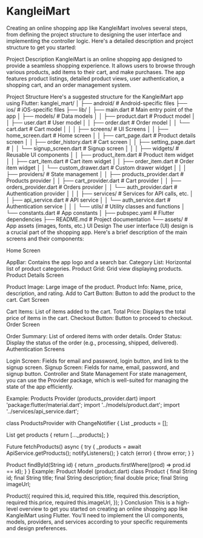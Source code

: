 # KangleiMart
Creating an online shopping app like KangleiMart involves several steps, from defining the project structure to designing the user interface and implementing the controller logic. Here's a detailed description and project structure to get you started:

Project Description
KangleiMart is an online shopping app designed to provide a seamless shopping experience. It allows users to browse through various products, add items to their cart, and make purchases. The app features product listings, detailed product views, user authentication, a shopping cart, and an order management system.

Project Structure
Here's a suggested structure for the KangleiMart app using Flutter:
kanglei_mart/
│
├── android/                  # Android-specific files
├── ios/                      # iOS-specific files
├── lib/
│   ├── main.dart             # Main entry point of the app
│   ├── models/               # Data models
│   │   ├── product.dart      # Product model
│   │   ├── user.dart         # User model
│   │   ├── order.dart        # Order model
│   │   └── cart.dart         # Cart model
│   │
│   ├── screens/              # UI Screens
│   │   ├── home_screen.dart  # Home screen
│   │   ├── cart_page.dart  # Product details screen
│   │   ├── order_history.dart  # Cart screen
│   │   ├── setting_page.dart # 
│   │   └── signup_screen.dart # Signup screen
│   │
│   ├── widgets/              # Reusable UI components
│   │   ├── product_item.dart # Product item widget
│   │   ├── cart_item.dart    # Cart item widget
│   │   ├── order_item.dart   # Order item widget
│   │   └── custom_drawer.dart # Custom drawer widget
│   │
│   ├── providers/            # State management
│   │   ├── products_provider.dart # Products provider
│   │   ├── cart_provider.dart     # Cart provider
│   │   ├── orders_provider.dart   # Orders provider
│   │   └── auth_provider.dart     # Authentication provider
│   │
│   ├── services/             # Services for API calls, etc.
│   │   ├── api_service.dart  # API service
│   │   └── auth_service.dart # Authentication service
│   │
│   └── utils/                # Utility classes and functions
│       └── constants.dart    # App constants
│
├── pubspec.yaml              # Flutter dependencies
├── README.md                 # Project documentation
└── assets/                   # App assets (images, fonts, etc.)
UI Design
The user interface (UI) design is a crucial part of the shopping app. Here's a brief description of the main screens and their components:

Home Screen

AppBar: Contains the app logo and a search bar.
Category List: Horizontal list of product categories.
Product Grid: Grid view displaying products.
Product Details Screen

Product Image: Large image of the product.
Product Info: Name, price, description, and rating.
Add to Cart Button: Button to add the product to the cart.
Cart Screen

Cart Items: List of items added to the cart.
Total Price: Displays the total price of items in the cart.
Checkout Button: Button to proceed to checkout.
Order Screen

Order Summary: List of ordered items with order details.
Order Status: Display the status of the order (e.g., processing, shipped, delivered).
Authentication Screens

Login Screen: Fields for email and password, login button, and link to the signup screen.
Signup Screen: Fields for name, email, password, and signup button.
Controller and State Management
For state management, you can use the Provider package, which is well-suited for managing the state of the app efficiently.

Example: Products Provider (products_provider.dart)
import 'package:flutter/material.dart';
import '../models/product.dart';
import '../services/api_service.dart';

class ProductsProvider with ChangeNotifier {
List<Product> _products = [];

List<Product> get products {
return [..._products];
}

Future<void> fetchProducts() async {
try {
_products = await ApiService.getProducts();
notifyListeners();
} catch (error) {
throw error;
}
}

Product findById(String id) {
return _products.firstWhere((prod) => prod.id == id);
}
}
Example: Product Model (product.dart)
class Product {
final String id;
final String title;
final String description;
final double price;
final String imageUrl;

Product({
required this.id,
required this.title,
required this.description,
required this.price,
required this.imageUrl,
});
}
Conclusion
This is a high-level overview to get you started on creating an online shopping app like KangleiMart using Flutter.
You'll need to implement the UI components, models, providers, and services according to your specific requirements and design 
preferences.